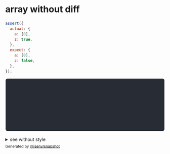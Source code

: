 # array without diff

```js
assert({
  actual: {
    a: [0],
    z: true,
  },
  expect: {
    a: [0],
    z: false,
  },
});
```

![img](throw.svg)

<details>
  <summary>see without style</summary>

```console
AssertionError: actual and expect are different

actual: {
  a: [0],
  z: true,
}
expect: {
  a: [0],
  z: false,
}
```

</details>


<sub>
  Generated by <a href="https://github.com/jsenv/core/tree/main/packages/independent/snapshot">@jsenv/snapshot</a>
</sub>